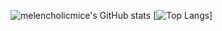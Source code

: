 
![melencholicmice's GitHub stats](https://github-readme-stats.vercel.app/api?username=melencholicmice&show_icons=true&theme=dark)
[![Top Langs](https://github-readme-stats.vercel.app/api/top-langs/?username=melencholicmice&layout=compact&show_icons=true&theme=dark)]
